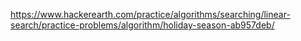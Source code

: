 https://www.hackerearth.com/practice/algorithms/searching/linear-search/practice-problems/algorithm/holiday-season-ab957deb/
